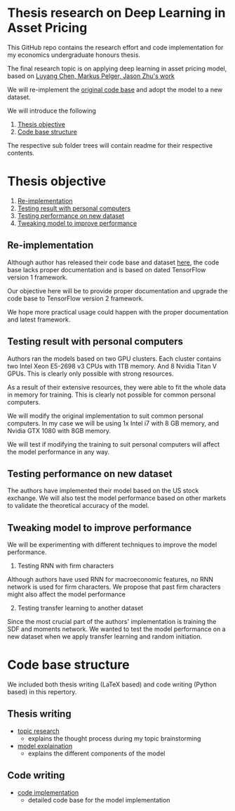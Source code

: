 # Thesis research on Deep Learning in Asset Pricing

This GitHub repo contains the research effort and code implementation for my economics undergraduate honours thesis.

The final research topic is on applying deep learning in asset pricing model, based on [Luyang Chen, Markus Pelger, Jason
Zhu's work](https://arxiv.org/abs/1904.00745)

We will re-implement the [original code base](https://github.com/jasonzy121/Deep_Learning_Asset_Pricing) and adopt the
model to a new dataset.

We will introduce the following

1. [Thesis objective](#Thesis&nbspobjective)
2. [Code base structure](#Code&nbspbase&nbspstructure)

The respective sub folder trees will contain readme for their respective contents.

# Thesis objective

1. [Re-implementation](#Re-implementation)
2. [Testing result with personal computers](#Testing&nbspresult&nbspresult&nbspwith&nbsppersonal&nbspcomputers)
3. [Testing performance on new dataset](#Testing&nbspperformance&nbspon&nbspnew&nbspdataset)
4. [Tweaking model to improve performance](#Tweaking&nbspmodel&nbspto&nbspimprove&nbspperformance)

## Re-implementation

Although author has released their code base and dataset
[here](https://github.com/jasonzy121/Deep_Learning_Asset_Pricing), the code base lacks proper documentation and is based
on dated TensorFlow version 1 framework.

Our objective here will be to provide proper documentation and upgrade the code base to TensorFlow version 2 framework.

We hope more practical usage could happen with the proper documentation and latest framework.


## Testing result with personal computers

Authors ran the models based on two GPU clusters. Each cluster contains two Intel Xeon E5-2698 v3 CPUs with 1TB memory.
And 8 Nvidia Titan V GPUs. This is clearly only possible with strong resources.

As a result of their extensive resources, they were able to fit the whole data in memory for training. This is clearly
not possible for common personal computers.

We will modify the original implementation to suit common personal computers. In my case we will be using 1x Intel i7
with 8 GB memory, and Nvidia GTX 1080 with 8GB memory.

We will test if modifying the training to suit personal computers will affect the model performance in any way.


## Testing performance on new dataset

The authors have implemented their model based on the US stock exchange. We will also test the model performance based
on other markets to validate the theoretical accuracy of the model.


## Tweaking model to improve performance

We will be experimenting with different techniques to improve the model performance.

1. Testing RNN with firm characters

Although authors have used RNN for macroeconomic features, no RNN network is used for firm characters. We
propose that past firm characters might also affect the model performance
 
2. Testing transfer learning to another dataset

Since the most crucial part of the authors' implementation is training the SDF and moments network. We wanted to test
the model performance on a new dataset when we apply transfer learning and random initiation.

# Code base structure

We included both thesis writing (LaTeX based) and code writing (Python based) in this repertory.

## Thesis writing

- [topic research](topic_research)
    - explains the thought process during my topic brainstorming
- [model explaination](model_explaination)
    - explains the different components of the model

## Code writing

- [code implementation](code_implementation)
    - detailed code base for the model implementation
